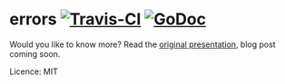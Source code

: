 # errors [![Travis-CI](https://travis-ci.org/pkg/errors.svg)](https://travis-ci.org/pkg/errors) [![GoDoc](https://godoc.org/github.com/pkg/errors?status.png)](http://godoc.org/github.com/pkg/errors)

Would you like to know more? Read the [original presentation](https://t.co/GGPr7HJZYR), blog post coming soon.

Licence: MIT

